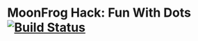 # MoonFrog Hack: Fun With Dots [![Build Status](https://travis-ci.org/amrendra18/moonfrog-hackathon.svg?branch=master)](https://travis-ci.org/amrendra18/moonfrog-hackathon)
